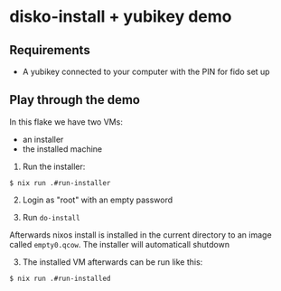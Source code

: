 # disko-install + yubikey demo

## Requirements

- A yubikey connected to your computer with the PIN for fido set up

## Play through the demo

In this flake we have two VMs:

- an installer
- the installed machine

1. Run the installer:

```console
$ nix run .#run-installer
```

2. Login as "root" with an empty password

3. Run `do-install`

Afterwards nixos install is installed in the current directory to an image called `empty0.qcow`.
The installer will automaticall shutdown

3. The installed VM afterwards can be run like this:

```console
$ nix run .#run-installed
```
